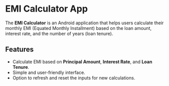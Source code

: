 # EMI Calculator App

The **EMI Calculator** is an Android application that helps users calculate their monthly EMI (Equated Monthly Installment) based on the loan amount, interest rate, and the number of years (loan tenure). 

## Features
- Calculate EMI based on **Principal Amount**, **Interest Rate**, and **Loan Tenure**.
- Simple and user-friendly interface.
- Option to refresh and reset the inputs for new calculations.
